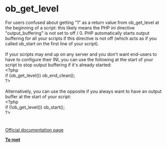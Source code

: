 # ob_get_level




<div class="phpcode"><span class="html">
For users confused about getting &quot;1&quot; as a return value from ob_get_level at the beginning of a script: this likely means the PHP ini directive &quot;output_buffering&quot; is not set to off / 0. PHP automatically starts output buffering for all your scripts if this directive is not off (which acts as if you called ob_start on the first line of your script).<br><br>If your scripts may end up on any server and you don&apos;t want end-users to have to configure their INI, you can use the following at the start of your script to stop output buffering if it&apos;s already started:<br><span class="default">&lt;?php<br></span><span class="keyword">if (</span><span class="default">ob_get_level</span><span class="keyword">()) </span><span class="default">ob_end_clean</span><span class="keyword">();<br></span><span class="default">?&gt;<br></span><br>Alternatively, you can use the opposite if you always want to have an output buffer at the start of your script:<br><span class="default">&lt;?php<br></span><span class="keyword">if (!</span><span class="default">ob_get_level</span><span class="keyword">()) </span><span class="default">ob_start</span><span class="keyword">();<br></span><span class="default">?&gt;</span>
</span>
</div>
  

#

[Official documentation page](https://www.php.net/manual/en/function.ob-get-level.php)

**[To root](/)**